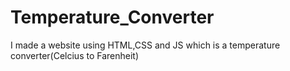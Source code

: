 # Temperature_Converter
I made a website using HTML,CSS and JS which is a temperature converter(Celcius to Farenheit)
